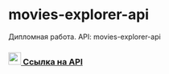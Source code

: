# movies-explorer-api

Дипломная работа. API: movies-explorer-api

### <img src="https://cdn-icons-png.flaticon.com/512/7135/7135133.png" width="25" />[ Ссылка на API](api.kejero.diploma.nomoredomains.sbs)
